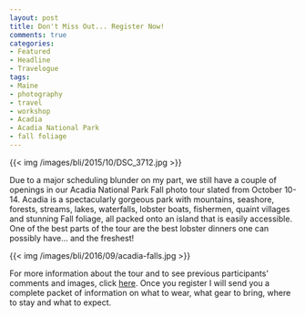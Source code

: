 ```yaml
---
layout: post
title: Don't Miss Out... Register Now!
comments: true
categories:
- Featured
- Headline
- Travelogue
tags:
- Maine
- photography
- travel
- workshop
- Acadia
- Acadia National Park
- fall foliage
---
```


{{<  img /images/bli/2015/10/DSC_3712.jpg  >}}

Due to a major scheduling blunder on my part, we still have a couple of openings in our Acadia National Park Fall photo tour slated from October 10-14. Acadia is a spectacularly gorgeous park with mountains, seashore, forests, streams, lakes, waterfalls, lobster boats, fishermen, quaint villages and stunning Fall foliage, all packed onto an island that is easily accessible. One of the best parts of the tour are the best lobster dinners one can possibly have... and the freshest!

{{<  img /images/bli/2016/09/acadia-falls.jpg  >}}

For more information about the tour and to see previous participants' comments and images, click [here](http://www.lesterpickerphoto.com/workshops/upcoming-workshops.html#acadia). Once you register I will send you a complete packet of information on what to wear, what gear to bring, where to stay and what to expect. 

